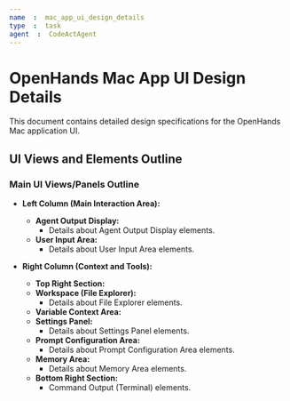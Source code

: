 ```yaml
---
name  :  mac_app_ui_design_details
type  :  task
agent  :  CodeActAgent
---
```


# OpenHands Mac App UI Design Details

This document contains detailed design specifications for the OpenHands Mac application UI.

## UI Views and Elements Outline

### Main UI Views/Panels Outline

- **Left Column (Main Interaction Area):**
  - **Agent Output Display:**
    - Details about Agent Output Display elements.
  - **User Input Area:**
    - Details about User Input Area elements.

- **Right Column (Context and Tools):**
  - **Top Right Section:**
  - **Workspace (File Explorer):**
    - Details about File Explorer elements.
  - **Variable Context Area:**
  - **Settings Panel:**
    - Details about Settings Panel elements.
  - **Prompt Configuration Area:**
    - Details about Prompt Configuration Area elements.
  - **Memory Area:**
    - Details about Memory Area elements.
  - **Bottom Right Section:**
    - Command Output (Terminal) elements.
